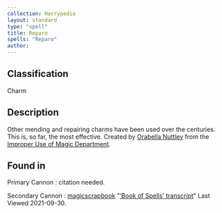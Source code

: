 ```yaml
---
collection: Harrypedia
layout: standard
type: "spell"
title: Reparo
spells: "Reparo"
author:
---
```


## Classification

Charm

## Description

Other mending and repairing charms have been used over the centuries. This is, so far, the most effective. Created by [Orabella Nuttley][] from the [Improper Use of Magic Department][].

[Orabella Nuttley]: /Harrypedia/people/nuttley/orabella/
[Improper Use of Magic Department]: /Harrypedia/culture/government/

## Found in

Primary Cannon
: citation needed.

Secondary Cannon
: [magicscrapbook](https://magicscrapbook.tumblr.com/)
"[‘Book of Spells’ transcript](https://magicscrapbook.tumblr.com/post/162085200042/book-of-spells-transcript)"
Last Viewed 2021-09-30.
